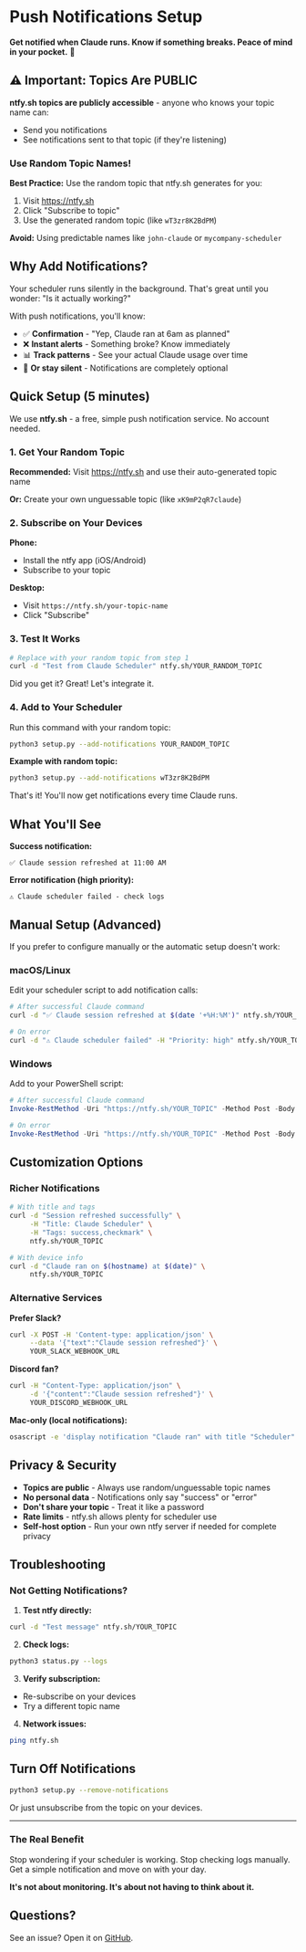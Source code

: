 # Push Notifications Setup

**Get notified when Claude runs. Know if something breaks. Peace of mind in your pocket.** 📱

## ⚠️ Important: Topics Are PUBLIC

**ntfy.sh topics are publicly accessible** - anyone who knows your topic name can:
- Send you notifications
- See notifications sent to that topic (if they're listening)

### Use Random Topic Names!

**Best Practice:** Use the random topic that ntfy.sh generates for you:
1. Visit https://ntfy.sh
2. Click "Subscribe to topic"
3. Use the generated random topic (like `wT3zr8K2BdPM`)

**Avoid:** Using predictable names like `john-claude` or `mycompany-scheduler`

## Why Add Notifications?

Your scheduler runs silently in the background. That's great until you wonder: "Is it actually working?" 

With push notifications, you'll know:
- ✅ **Confirmation** - "Yep, Claude ran at 6am as planned"
- ❌ **Instant alerts** - Something broke? Know immediately
- 📊 **Track patterns** - See your actual Claude usage over time
- 🔕 **Or stay silent** - Notifications are completely optional

## Quick Setup (5 minutes)

We use **ntfy.sh** - a free, simple push notification service. No account needed.

### 1. Get Your Random Topic

**Recommended:** Visit https://ntfy.sh and use their auto-generated topic name

**Or:** Create your own unguessable topic (like `xK9mP2qR7claude`)

### 2. Subscribe on Your Devices

**Phone:**
- Install the ntfy app (iOS/Android)
- Subscribe to your topic

**Desktop:**
- Visit `https://ntfy.sh/your-topic-name`
- Click "Subscribe"

### 3. Test It Works

```bash
# Replace with your random topic from step 1
curl -d "Test from Claude Scheduler" ntfy.sh/YOUR_RANDOM_TOPIC
```

Did you get it? Great! Let's integrate it.

### 4. Add to Your Scheduler

Run this command with your random topic:

```bash
python3 setup.py --add-notifications YOUR_RANDOM_TOPIC
```

**Example with random topic:**
```bash
python3 setup.py --add-notifications wT3zr8K2BdPM
```

That's it! You'll now get notifications every time Claude runs.

## What You'll See

**Success notification:**
```
✅ Claude session refreshed at 11:00 AM
```

**Error notification (high priority):**
```
⚠️ Claude scheduler failed - check logs
```

## Manual Setup (Advanced)

If you prefer to configure manually or the automatic setup doesn't work:

### macOS/Linux

Edit your scheduler script to add notification calls:

```bash
# After successful Claude command
curl -d "✅ Claude session refreshed at $(date '+%H:%M')" ntfy.sh/YOUR_TOPIC

# On error
curl -d "⚠️ Claude scheduler failed" -H "Priority: high" ntfy.sh/YOUR_TOPIC
```

### Windows

Add to your PowerShell script:

```powershell
# After successful Claude command
Invoke-RestMethod -Uri "https://ntfy.sh/YOUR_TOPIC" -Method Post -Body "✅ Claude session refreshed"

# On error
Invoke-RestMethod -Uri "https://ntfy.sh/YOUR_TOPIC" -Method Post -Body "⚠️ Claude scheduler failed" -Headers @{"Priority"="high"}
```

## Customization Options

### Richer Notifications

```bash
# With title and tags
curl -d "Session refreshed successfully" \
     -H "Title: Claude Scheduler" \
     -H "Tags: success,checkmark" \
     ntfy.sh/YOUR_TOPIC

# With device info
curl -d "Claude ran on $(hostname) at $(date)" \
     ntfy.sh/YOUR_TOPIC
```

### Alternative Services

**Prefer Slack?**
```bash
curl -X POST -H 'Content-type: application/json' \
     --data '{"text":"Claude session refreshed"}' \
     YOUR_SLACK_WEBHOOK_URL
```

**Discord fan?**
```bash
curl -H "Content-Type: application/json" \
     -d '{"content":"Claude session refreshed"}' \
     YOUR_DISCORD_WEBHOOK_URL
```

**Mac-only (local notifications):**
```bash
osascript -e 'display notification "Claude ran" with title "Scheduler"'
```

## Privacy & Security

- **Topics are public** - Always use random/unguessable topic names
- **No personal data** - Notifications only say "success" or "error" 
- **Don't share your topic** - Treat it like a password
- **Rate limits** - ntfy.sh allows plenty for scheduler use
- **Self-host option** - Run your own ntfy server if needed for complete privacy

## Troubleshooting

### Not Getting Notifications?

1. **Test ntfy directly:**
```bash
curl -d "Test message" ntfy.sh/YOUR_TOPIC
```

2. **Check logs:**
```bash
python3 status.py --logs
```

3. **Verify subscription:**
- Re-subscribe on your devices
- Try a different topic name

4. **Network issues:**
```bash
ping ntfy.sh
```

## Turn Off Notifications

```bash
python3 setup.py --remove-notifications
```

Or just unsubscribe from the topic on your devices.

---

### The Real Benefit

Stop wondering if your scheduler is working. Stop checking logs manually. Get a simple notification and move on with your day.

**It's not about monitoring. It's about not having to think about it.**

## Questions?

See an issue? Open it on [GitHub](https://github.com/naurium/claude-code-scheduler/issues).